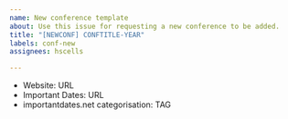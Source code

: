 ```yaml
---
name: New conference template
about: Use this issue for requesting a new conference to be added.
title: "[NEWCONF] CONFTITLE-YEAR"
labels: conf-new
assignees: hscells

---
```


- Website: URL
- Important Dates: URL
- importantdates.net categorisation: TAG
